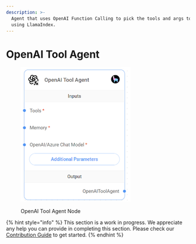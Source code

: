 ```yaml
---
description: >-
  Agent that uses OpenAI Function Calling to pick the tools and args to call
  using LlamaIndex.
---
```


# OpenAI Tool Agent

<figure><img src="../../../.gitbook/assets/image (9) (1) (1).png" alt="" width="301"><figcaption><p>OpenAI Tool Agent Node</p></figcaption></figure>

{% hint style="info" %}
This section is a work in progress. We appreciate any help you can provide in completing this section. Please check our [Contribution Guide](broken-reference) to get started.
{% endhint %}
